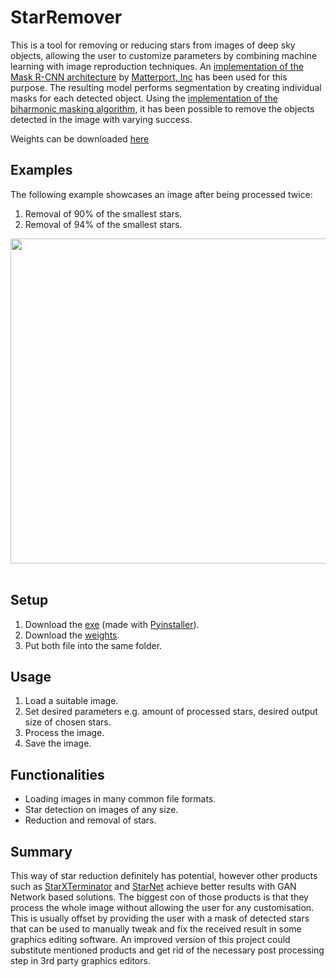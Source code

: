 # StarRemover

This is a tool for removing or reducing stars from images of deep sky objects, allowing the user to customize parameters by combining machine learning with image reproduction techniques. An [implementation of the Mask R-CNN architecture](https://github.com/matterport/Mask_RCNN) by [Matterport, Inc](https://matterport.com/) has been used for this purpose. The resulting model performs segmentation by creating individual masks for each detected object. Using the [implementation of the biharmonic masking algorithm](https://scikit-image.org/docs/stable/auto_examples/filters/plot_inpaint.html), it has been possible to remove the objects detected in the image with varying success.

Weights can be downloaded [here](https://mega.nz/file/T2IwASgK#C-25pOzrVrCxmlsnUaLp2vok52EFZ3MnuOcreIk9BgQ)

## Examples

The following example showcases an image after being processed twice:
1. Removal of 90% of the smallest stars.
2. Removal of 94% of the smallest stars.

<div align="center">
  <img src="https://github.com/WiktorAdamczyk1/StarRemover/blob/main/Examples/Comparison_Ori_1.2.jpg" width="706" height="520"><br><br>
</div>

## Setup

1. Download the [exe](https://mega.nz/file/nnYRnYKC#Xgh6CyHDhxYpVuYOu00lnAC_ysFmtciqzhZywVYbEu4) (made with [Pyinstaller](https://pyinstaller.org/en/stable/)).
2. Download the [weights](https://mega.nz/file/T2IwASgK#C-25pOzrVrCxmlsnUaLp2vok52EFZ3MnuOcreIk9BgQ).
3. Put both file into the same folder.

## Usage

1. Load a suitable image.
2. Set desired parameters e.g. amount of processed stars, desired output size of chosen stars.
3. Process the image.
4. Save the image.

## Functionalities

* Loading images in many common file formats.
* Star detection on images of any size.
* Reduction and removal of stars.

## Summary

This way of star reduction definitely has potential, however other products such as [StarXTerminator](https://www.rc-astro.com/resources/StarXTerminator/) and [StarNet](https://github.com/nekitmm/starnet) achieve better results with GAN Network based solutions. The biggest con of those products is that they process the whole image without allowing the user for any customisation. This is usually offset by providing the user with a mask of detected stars that can be used to manually tweak and fix the received result in some graphics editing software. An improved version of this project could substitute mentioned products and get rid of the necessary post processing step in 3rd party graphics editors. 
